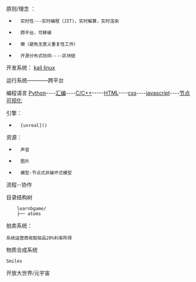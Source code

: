 原则/理念 ： 

-       实时性---实时编程（JIT)，实时解算，实时渲染
-       跨平台，可移植
-       懒（避免无意义重复性工作）
-		开源分布式协同----区块链

开发系统： [kail linux](https://www.kali.org/)

运行系统————跨平台

编程语言 [Python](https://www.python.org/)----[汇编]()----[C/C++]()-----[HTML]()----[css]()----[javascript]()----[节点可视化]()

引擎： 


-		[unreal]()



资源：
-       声音
-       图片
-       模型-节点式非破坏式模型
   
流程--协作
   

目录结构树

		learnbgame/
		├── atoms




拍卖系统：

	系统运营商收取拍品20%利率所得

物质合成系统

	Smiles


开放大世界/元宇宙
